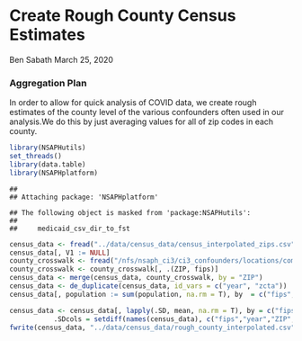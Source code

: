 Create Rough County Census Estimates
================
Ben Sabath
March 25, 2020

### Aggregation Plan

In order to allow for quick analysis of COVID data, we create rough
estimates of the county level of the various confounders often used in
our analysis.We do this by just averaging values for all of zip codes in
each county.

``` r
library(NSAPHutils)
set_threads()
library(data.table)
library(NSAPHplatform)
```

    ## 
    ## Attaching package: 'NSAPHplatform'

    ## The following object is masked from 'package:NSAPHutils':
    ## 
    ##     medicaid_csv_dir_to_fst

``` r
census_data <- fread("../data/census_data/census_interpolated_zips.csv")
census_data[, V1 := NULL]
county_crosswalk <- fread("/nfs/nsaph_ci3/ci3_confounders/locations/combined/zips_with_county.csv")
county_crosswalk <- county_crosswalk[, .(ZIP, fips)]
census_data <- merge(census_data, county_crosswalk, by = "ZIP")
census_data <- de_duplicate(census_data, id_vars = c("year", "zcta"))
census_data[, population := sum(population, na.rm = T), by  = c("fips", "year")]

census_data <- census_data[, lapply(.SD, mean, na.rm = T), by = c("fips", "year"), 
           .SDcols = setdiff(names(census_data), c("fips","year","ZIP","zcta"))]
fwrite(census_data, "../data/census_data/rough_county_interpolated.csv")
```

